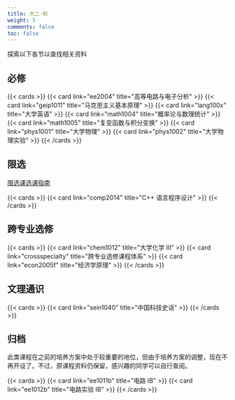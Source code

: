 ```yaml
---
title: 大二·秋
weight: 5
comments: false
toc: false
---
```

探索以下各节以查找相关资料
## 必修
<!--more-->
{{< cards >}}
{{< card link="ee2004" title="高等电路与电子分析" >}}
{{< card link="geip1011" title="马克思主义基本原理" >}}
{{< card link="lang100x" title="大学英语" >}}
{{< card link="math1004" title="概率论与数理统计" >}}
{{< card link="math1005" title="复变函数与积分变换" >}}
{{< card link="phys1001" title="大学物理" >}}
{{< card link="phys1002" title="大学物理实验" >}}
{{< /cards >}}
## 限选
[限选课选课指南](https://hoa.moe/blog/distributive-guidance-for-22/)
<!--more-->
{{< cards >}}
{{< card link="comp2014" title="C++ 语言程序设计" >}}
{{< /cards >}}
## 跨专业选修
<!--more-->
{{< cards >}}
{{< card link="chem1012" title="大学化学 III" >}}
{{< card link="crossspecialty" title="跨专业选修课程体系" >}}
{{< card link="econ2005f" title="经济学原理" >}}
{{< /cards >}}
## 文理通识
<!--more-->
{{< cards >}}
{{< card link="sein1040" title="中国科技史话" >}}
{{< /cards >}}
## 归档
此类课程在之前的培养方案中处于较重要的地位，但由于培养方案的调整，现在不再开设了。不过，原课程资料仍保留，感兴趣的同学可以自行查阅。
<!--more-->
{{< cards >}}
{{< card link="ee1011b" title="电路 IB" >}}
{{< card link="ee1012b" title="电路实验 IB" >}}
{{< /cards >}}
